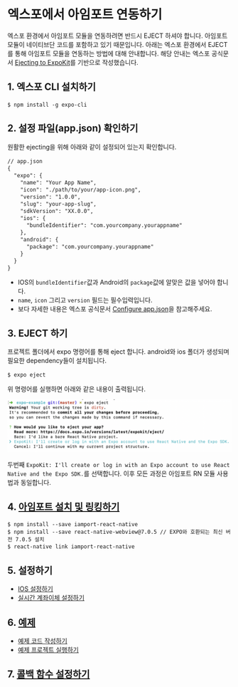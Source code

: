 # 엑스포에서 아임포트 연동하기
엑스포 환경에서 아임포트 모듈을 연동하려면 반드시 EJECT 하셔야 합니다. 아임포트 모듈이 네이티브단 코드를 포함하고 있기 때문입니다. 아래는 엑스포 환경에서 EJECT를 통해 아임포트 모듈을 연동하는 방법에 대해 안내합니다. 해당 안내는 엑스포 공식문서 [Ejecting to ExpoKit](https://docs.expo.io/versions/latest/expokit/eject/)를 기반으로 작성했습니다.

## 1. 엑스포 CLI 설치하기
```
$ npm install -g expo-cli
```

## 2. 설정 파일(app.json) 확인하기

원활한 ejecting을 위해 아래와 같이 설정되어 있는지 확인합니다.

```
// app.json
{
  "expo": {
    "name": "Your App Name",
    "icon": "./path/to/your/app-icon.png",
    "version": "1.0.0",
    "slug": "your-app-slug",
    "sdkVersion": "XX.0.0",
    "ios": {
      "bundleIdentifier": "com.yourcompany.yourappname"
    },
    "android": {
      "package": "com.yourcompany.yourappname"
    }
  }
}
```

- IOS의 `bundleIdentifier`값과 Android의 `package`값에 알맞은 값을 넣어야 합니다.
- `name`, `icon` 그리고 `version` 필드는 필수입력입니다.
- 보다 자세한 내용은 엑스포 공식문서 [Configure app.json](https://docs.expo.io/versions/latest/distribution/building-standalone-apps/#2-configure-appjson)을 참고해주세요.

## 3. EJECT 하기

프로젝트 폴더에서 expo 명령어를 통해 eject 합니다. android와 ios 폴더가 생성되며 필요한 dependency들이 설치됩니다.

```
$ expo eject
```

위 명령어를 실행하면 아래와 같은 내용이 출력됩니다.

![](../src/img/expo-eject.png)

두번째 `ExpoKit: I'll create or log in with an Expo account to use React Native and the Expo SDK.`를 선택합니다. 이후 모든 과정은 아임포트 RN 모듈 사용법과 동일합니다. 

## 4. [아임포트 설치 및 링킹하기](./INSTALL.md)
```
$ npm install --save iamport-react-native
$ npm install --save react-native-webview@7.0.5 // EXPO와 호환되는 최신 버전 7.0.5 설치
$ react-native link iamport-react-native
```

## 5. 설정하기
  - [IOS 설정하기](./SETTING.md)
  - [실시간 계좌이체 설정하기](./TRANS.md)

## 6. [예제](./EXAMPLE.md)

- [예제 코드 작성하기](./EXAMPLE.md)
- [예제 프로젝트 실행하기](../exampleForExpo/README.md)

## 7. [콜백 함수 설정하기](./CALLBACK.md)
